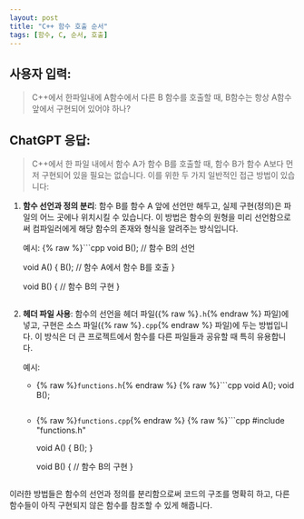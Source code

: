 ```yaml
---
layout: post
title: "C++ 함수 호출 순서"
tags: [함수, C, 순서, 호출]
---
```


## 사용자 입력:
> C++에서 한파일내에 A함수에서 다른 B 함수를 호출할 때, B함수는 항상 A함수 앞에서 구현되어 있어야 하나?

## ChatGPT 응답:
> C++에서 한 파일 내에서 함수 A가 함수 B를 호출할 때, 함수 B가 함수 A보다 먼저 구현되어 있을 필요는 없습니다. 이를 위한 두 가지 일반적인 접근 방법이 있습니다:

1. **함수 선언과 정의 분리**: 함수 B를 함수 A 앞에 선언만 해두고, 실제 구현(정의)은 파일의 어느 곳에나 위치시킬 수 있습니다. 이 방법은 함수의 원형을 미리 선언함으로써 컴파일러에게 해당 함수의 존재와 형식을 알려주는 방식입니다.

    예시:
    {% raw %}```cpp
    void B(); // 함수 B의 선언

    void A() {
        B(); // 함수 A에서 함수 B를 호출
    }

    void B() {
        // 함수 B의 구현
    }
    ```{% endraw %}

2. **헤더 파일 사용**: 함수의 선언을 헤더 파일({% raw %}`.h`{% endraw %} 파일)에 넣고, 구현은 소스 파일({% raw %}`.cpp`{% endraw %} 파일)에 두는 방법입니다. 이 방식은 더 큰 프로젝트에서 함수를 다른 파일들과 공유할 때 특히 유용합니다.

    예시:
    - {% raw %}`functions.h`{% endraw %}
      {% raw %}```cpp
      void A();
      void B();
      ```{% endraw %}
    - {% raw %}`functions.cpp`{% endraw %}
      {% raw %}```cpp
      #include "functions.h"

      void A() {
          B();
      }

      void B() {
          // 함수 B의 구현
      }
      ```{% endraw %}

이러한 방법들은 함수의 선언과 정의를 분리함으로써 코드의 구조를 명확히 하고, 다른 함수들이 아직 구현되지 않은 함수를 참조할 수 있게 해줍니다.

